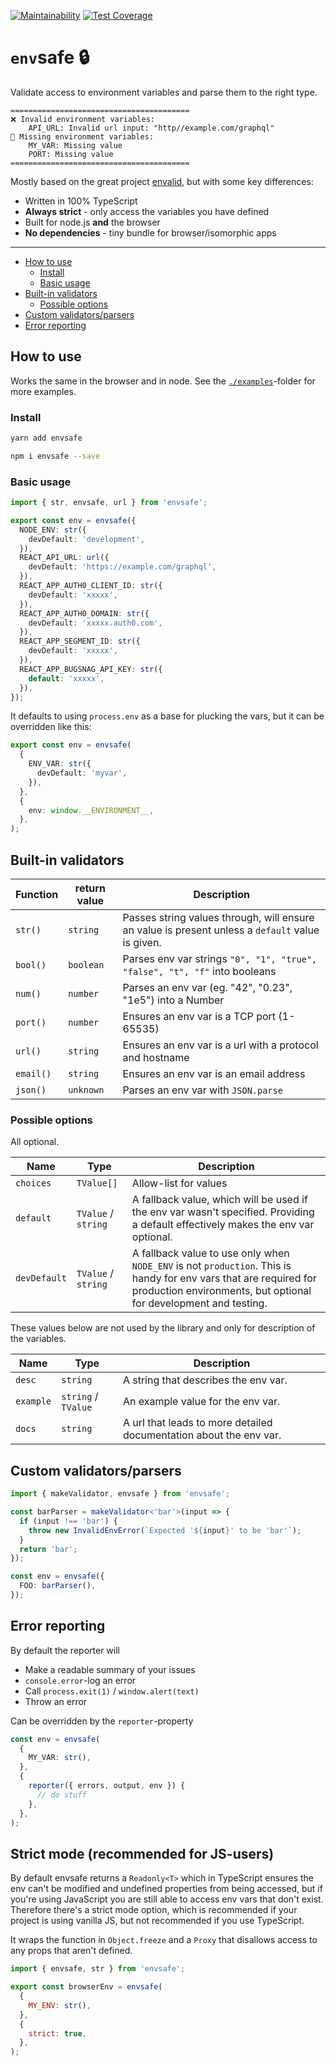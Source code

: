 [![Maintainability](https://api.codeclimate.com/v1/badges/c17614f0d80b810e47a6/maintainability)](https://codeclimate.com/github/KATT/envsafe/maintainability) [![Test Coverage](https://api.codeclimate.com/v1/badges/c17614f0d80b810e47a6/test_coverage)](https://codeclimate.com/github/KATT/envsafe/test_coverage)

# `env`safe 🔒

Validate access to environment variables and parse them to the right type.

```
========================================
❌ Invalid environment variables:
    API_URL: Invalid url input: "http//example.com/graphql"
💨 Missing environment variables:
    MY_VAR: Missing value
    PORT: Missing value
========================================
```

Mostly based on the great project [envalid](https://github.com/af/envalid), but with some key differences:

- Written in 100% TypeScript
- **Always strict** - only access the variables you have defined
- Built for node.js **and** the browser
- **No dependencies** - tiny bundle for browser/isomorphic apps

---

- [How to use](#how-to-use)
  - [Install](#install)
  - [Basic usage](#basic-usage)
- [Built-in validators](#built-in-validators)
  - [Possible options](#possible-options)
- [Custom validators/parsers](#custom-validatorsparsers)
- [Error reporting](#error-reporting)

## How to use

Works the same in the browser and in node. See the [`./examples`](./examples)-folder for more examples.

### Install

```sh
yarn add envsafe
```

```sh
npm i envsafe --save
```

### Basic usage

```ts
import { str, envsafe, url } from 'envsafe';

export const env = envsafe({
  NODE_ENV: str({
    devDefault: 'development',
  }),
  REACT_API_URL: url({
    devDefault: 'https://example.com/graphql',
  }),
  REACT_APP_AUTH0_CLIENT_ID: str({
    devDefault: 'xxxxx',
  }),
  REACT_APP_AUTH0_DOMAIN: str({
    devDefault: 'xxxxx.auth0.com',
  }),
  REACT_APP_SEGMENT_ID: str({
    devDefault: 'xxxxx',
  }),
  REACT_APP_BUGSNAG_API_KEY: str({
    default: 'xxxxx',
  }),
});
```

It defaults to using `process.env` as a base for plucking the vars, but it can be overridden like this:

```ts
export const env = envsafe(
  {
    ENV_VAR: str({
      devDefault: 'myvar',
    }),
  },
  {
    env: window.__ENVIRONMENT__,
  },
);
```

## Built-in validators

| Function  | return value | Description                                                                                      |
| --------- | ------------ | ------------------------------------------------------------------------------------------------ |
| `str()`   | `string`     | Passes string values through, will ensure an value is present unless a `default` value is given. |
| `bool()`  | `boolean`    | Parses env var strings `"0", "1", "true", "false", "t", "f"` into booleans                       |
| `num()`   | `number`     | Parses an env var (eg. "42", "0.23", "1e5") into a Number                                        |
| `port()`  | `number`     | Ensures an env var is a TCP port (1-65535)                                                       |
| `url()`   | `string`     | Ensures an env var is a url with a protocol and hostname                                         |
| `email()` | `string`     | Ensures an env var is an email address                                                           |
| `json()`  | `unknown`    | Parses an env var with `JSON.parse`                                                              |

### Possible options

All optional.

| Name         | Type                | Description                                                                                                                                                                           |
| ------------ | ------------------- | ------------------------------------------------------------------------------------------------------------------------------------------------------------------------------------- |
| `choices`    | `TValue[]`          | Allow-list for values                                                                                                                                                                 |
| `default`    | `TValue` / `string` | A fallback value, which will be used if the env var wasn't specified. Providing a default effectively makes the env var optional.                                                     |
| `devDefault` | `TValue` / `string` | A fallback value to use only when `NODE_ENV` is not `production`. This is handy for env vars that are required for production environments, but optional for development and testing. |

These values below are not used by the library and only for description of the variables.

| Name      | Type                | Description                                                        |
| --------- | ------------------- | ------------------------------------------------------------------ |
| `desc`    | `string`            | A string that describes the env var.                               |
| `example` | `string` / `TValue` | An example value for the env var.                                  |
| `docs`    | `string`            | A url that leads to more detailed documentation about the env var. |

## Custom validators/parsers

```ts
import { makeValidator, envsafe } from 'envsafe';

const barParser = makeValidator<'bar'>(input => {
  if (input !== 'bar') {
    throw new InvalidEnvError(`Expected '${input}' to be 'bar'`);
  }
  return 'bar';
});

const env = envsafe({
  FOO: barParser(),
});
```

## Error reporting

By default the reporter will

- Make a readable summary of your issues
- `console.error`-log an error
- Call `process.exit(1)` / `window.alert(text)`
- Throw an error

Can be overridden by the `reporter`-property

```ts
const env = envsafe(
  {
    MY_VAR: str(),
  },
  {
    reporter({ errors, output, env }) {
      // do stuff
    },
  },
);
```

## Strict mode (recommended for JS-users)

By default envsafe returns a `Readonly<T>` which in TypeScript ensures the env can't be modified and undefined properties from being accessed, but if you're using JavaScript you are still able to access env vars that don't exist. Therefore there's a strict mode option, which is recommended if your project is using vanilla JS, but not recommended if you use TypeScript.

It wraps the function in `Object.freeze` and a `Proxy` that disallows access to any props that aren't defined.

```js
import { envsafe, str } from 'envsafe';

export const browserEnv = envsafe(
  {
    MY_ENV: str(),
  },
  {
    strict: true,
  },
);
```
